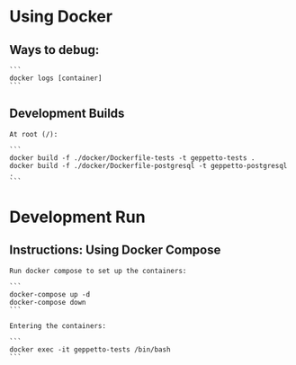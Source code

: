 # Using Docker

## Ways to debug:

	```
	docker logs [container]
	```

## Development Builds

	At root (/):

	```
	docker build -f ./docker/Dockerfile-tests -t geppetto-tests .
	docker build -f ./docker/Dockerfile-postgresql -t geppetto-postgresql .
	```


# Development Run

## Instructions: Using Docker Compose

	Run docker compose to set up the containers:
	
	```
	docker-compose up -d
	docker-compose down
	```

	Entering the containers:
	
	```
	docker exec -it geppetto-tests /bin/bash
	```
